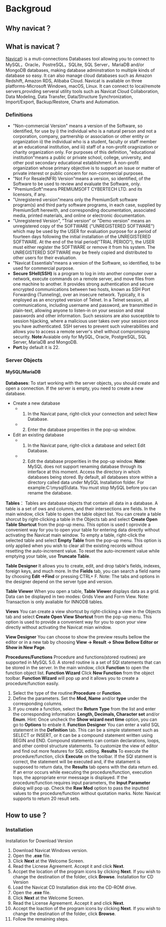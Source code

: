 
# Backgroud
## Why navicat？



## What is navicat？
[Navicat](https://www.navicat.com/)) is a muti-connections Databases tool allowing you to connect to MySQL，Oracle，PostreSQL，SQLite, SQL Server，MariaDB and/or MongoDB databases, making database adminstration to multiple kinds of database so easy. It can also manage cloud databases such as Amazon Redshift, Amazon RDS, Alibaba Cloud.
Navicat is avaliable on three platforms-Microsoft Windows, macOS, Linux. It can connect to local/remote servers,providing serveral utility tools such as Navicat Cloud Collaboration, Data Modeling, Data Transfer, Data/Structure Synchronization, Import/Export, Backup/Restore, Charts and Automation.
### Definitions
- "Non-commercial Version" means a version of the Software, so identified, for use by i) the individual who is a natural person and not a corporation, company, partnership or association or other entity or organization ii) the individual who is a student, faculty or staff member at an educational institution, and iii) staff of a non-profit oragnization or charity organization only. For purposes of this definition, "educational institution"means a public or private school, college, university, and other post secondary educational establishment. A non-profit organization whose primary objective is to support an issue or matter of private interest or public concern for non-commercial purposes.
- "Not For Resale(NFR) Version"means a version, so identified, of the Software to be used to review and evaluate the Software, only.
- "PremiumSoft"means PREMIUMSOFT CYBERTECH LTD. and its licensors, if any.
- "Unregistered version"means only the PremiumSoft software program(s) and third party software programs, in each case, supplied by PremiumSoft herewith, and corresponding documentation, associated media, printed materials, and online or electronic documentation.
- "Unregistered Version", ”Trial version“ or "Demo version" means an unregistered copy of the SOFTWARE ("UNREGISTERED SOFTWARE") which may be used by the USER for evaluation purpose for a period of fourteen days following the initial installation of the UNREGISTERED SOFTWARE. At the end of the trial period("TRIAL PERIOD"), the USER must either register the SOFTWARE or remove it from his system. The UNREGISTERED SOFTWARE may be freely copied and distributed to other users for their evaluation.
- "Navicat Essentials"means a version of the Software, so identified, to be used for commercial purpose.
- **Secure SHell(SSH)** is a program to log in into another computer over a network, execute commands on a remote server, and move files from one machine to another. It provides strong authentication and secure encrypted communications between two hosts, known as SSH Port Forwarding (Tunneling), over an insecure network. Typically, it is enployed as an encrypted version of Telnet. In a Telnet session, all communications, including username and password, are transmitted in plain-text, allowing anyone to listen-in on your session and steal passwords and other information. Such sessions are also susceptible to session hijacking, where a malicious user takes over your session once you have authenticated. SSH serves to prevent such vulnerabilities and allows you to access a remote server's shell without compromising security. **Note**:Avaiable only for MySQL, Oracle, PostgreSQL, SQL Server, MariaDB and MongoDB.
- **Port**:by default it is 22.
### Server Objects
#### MySQL/MariaDB
**Databases**:
To start working with the server objects, you should create and open a connection. If the server is empty, you need to create a new database.
- Create a new database
	- 1. In the Navicat pane, right-click your connection and select New Database.
	- 2. Enter the database properities in the pop-up window.
- Edit an existing database
	- 1. In the Navicat pane, right-click a database and select Edit Database.
	- 2. Edit the database properities in the pop-up window.
**Note**: MySQL does not support renaming database through its interface at this moment. Access the directory in which databases being stored. By default, all databases store within a directory called data under MySQL Installation folder. For example:C:\mysql5\data. You must stop MySQL before you can rename the database.

**Tables**：
Tables are database objects that contain all data in a database. A table is a set of ows and columns, and their intersections are fields. In the main window, click Table to open the table object list.
You can create a table shorcut by right-clicking a table in the Objects tab and select **Create Open Table Shortcut** from the pop-up menu. This option is used t oprovide a convenient way for you to open your table for entering data directly without activating the Navicat main window.
To empty a table, right-click the selected table and select **Empty Table** from the pop-up menu. This option is only applied when you wish to clear all the existing records without resetting the auto-increment value. To reset the auto-increment value while emptying your table, use **Truncate Table**.

**Table Designer**
It allows you to create, edit, and drop table's fields, indexes, foreign keys, and much more.
In the **Fields** tab, you can search a field name by choosing **Edit ->Find** or pressing CTRL+ F.
Note: The tabs and options in the designer depend on the server type and version.

**Table Viewer**
When you open a table, **Table Viewer** displays data as a grid. Data can be displayed in two modes: Grids View and Form View. 
Note: Transaction is only avaliable for INNODB tables.

**Views**
You can create a view shortcut by right-clicking a view in the Objects tab and select **Create Open View Shortcut** from the pop-up menu. This option is used to provide a convenient way for you  to opon your view directly without activating the Navicat mian window.

**View Designer**
You can choose to show the preview results bellow the editor or in a new tab by choosing **View -> Result -> Show Bellow Editor or Show in New Page**.

**Procedures/Functions**
Procedure and functions(stored routines) are supported in MySQL 5.0. A stored routine is a set of SQl statements that can be stored in the server. In the main window, click **Function** to open the function object list.
**Function Wizard**
Click **New Function** from the object toolbar. **Function Wizard** will pop up and it allows you to create a procedure/function easily.
1. Select the type of the routine:**Procedure** or **Function**.
2. Define the parameters. Set the **Mod, Name** and/or **type** under the corresponding columns.
3. If you create a function, select the **Return Type** from the list and enter the corresponding information: **Length, Decimals, Character set** and/or **Enum**.
Hint: Once uncheck the **Show wizard next time** option, you can go to **Options** to enbale it.
**Function Designer**
You can enter a valid SQL statement in the **Definition** tab. This can be a simple statement such as SELECT or INSERT, or it can be a compound statement written using BEGIN and END. Compound statements can contain declarations, loops, and other control structure statements. To customize the view of editor and find out more features for SQL editing.
**Results**
To execute the procedure/function, click **Execute** on the toolbar. If the SQl statment is correct, the statement will be executed and, if the statament is supposed to return data, the **Results** tab opens with the data return ed. If an error occurs while executing the procedure/function, execution tops, the appropriate error meessage is displayed. If the procedure/function requires input parameters, the **Input Parameter** dialog will pop up. Check the **Raw Mod** option to pass the inputted values to the procedure/function without quotation marks.
Note: Navicat supports to return 20 result sets.









## How to use？
### Installation
Installation for Download Version
1. Download Navicat Windows version.
2. Open the **.exe** file.
3. Click **Next** at the Welcome Screen.
4. Read the Licnese Agreement. Accept it and click **Next**.
5. Accpet the location of the program icons by clicking **Next**. If you wish to change the destination of the folder, click **Browse**.
Installation for CD Version
1. Load the Navicat CD Installation disk into the CD-ROM drive.
2. Open the **.exe** file.
3. Click **Next** at the Welcome Screen.
4. Read the License Agreement. Accept it and click **Next**.
5. Accept the loaction of the program icons by clicking **Next**. If you wish to change the destination of the folder, click **Browse**.
6. Follow the remaining steps.

